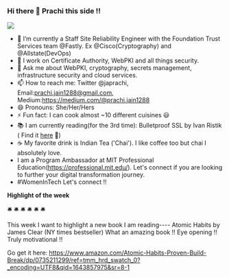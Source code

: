 ### Hi there 👋 Prachi this side !!

<img src='https://avataaars.io/?avatarStyle=Circle&topType=LongHairStraightStrand&accessoriesType=Prescription01&hairColor=Black&facialHairType=Blank&clotheType=BlazerShirt&eyeType=Side&eyebrowType=DefaultNatural&mouthType=Default&skinColor=Light'
/>

- 🔭 I’m currently a Staff Site Reliability Engineer with the Foundation Trust Services team @Fastly. Ex @Cisco(Cryptography) and @Allstate(DevOps)
- 👯 I work on Certificate Authority, WebPKI and all things security.
- 💬 Ask me about WebPKI, cryptography, secrets management, infrastructure security and cloud services.
- 📫 How to reach me: Twitter @japrachi, Email:prachi.jain1288@gmail.com, Medium:https://medium.com/@prachi.jain1288
- 😄 Pronouns: She/Her/Hers
- ⚡ Fun fact: I can cook almost ~10 different cuisines :smiley:
- 📚 I am currently reading(for the 3rd time): Bulletproof SSL by Ivan Ristik ( Find it [here](https://www.feistyduck.com/books/bulletproof-tls-and-pki/) 🙂)
- ☕️ My favorite drink is Indian Tea ('Chai'). I like coffee too but chai I absolutely love.
- I am a Program Ambassador at MIT Professional Education(https://professional.mit.edu/). Let's connect if you are looking to further your digital transformation journey.
- #WomenInTech Let's connect !!

**Highlight of the week**

:bellhop_bell: :bellhop_bell: :bellhop_bell: :bellhop_bell: :bellhop_bell: :bellhop_bell:

This week I want to highlight a new book I am reading---- Atomic Habits by James Clear (NY times bestseller)
What an amazing book !! Eye opening !! Truly motivational !!

Go get it here:
https://www.amazon.com/Atomic-Habits-Proven-Build-Break/dp/0735211299/ref=tmm_hrd_swatch_0?_encoding=UTF8&qid=1643857975&sr=8-1
